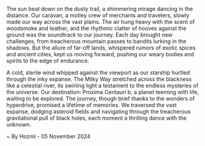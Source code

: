 
The sun beat down on the dusty trail, a shimmering mirage dancing in the distance. Our caravan, a motley crew of merchants and travelers, slowly made our way across the vast plains. The air hung heavy with the scent of woodsmoke and leather, and the rhythmic clatter of hooves against the ground was the soundtrack to our journey. Each day brought new challenges, from treacherous mountain passes to bandits lurking in the shadows. But the allure of far-off lands, whispered rumors of exotic spices and ancient cities, kept us moving forward, pushing our weary bodies and spirits to the edge of endurance. 

A cold, sterile wind whipped against the viewport as our starship hurtled through the inky expanse. The Milky Way stretched across the blackness like a celestial river, its swirling light a testament to the endless mysteries of the universe. Our destination: Proxima Centauri b, a planet teeming with life, waiting to be explored. The journey, though brief thanks to the wonders of hyperdrive, promised a lifetime of memories. We traversed the vast expanse, dodging asteroid fields and navigating through the treacherous gravitational pull of black holes, each moment a thrilling dance with the unknown. 

~ By Hozmi - 05 November 2024
